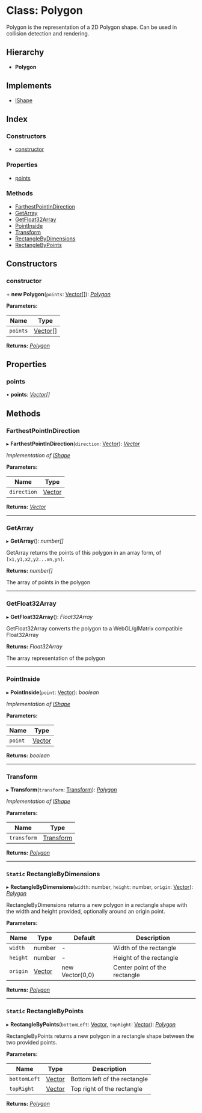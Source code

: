 
# Class: Polygon

Polygon is the representation of a 2D Polygon shape.
Can be used in collision detection and rendering.

## Hierarchy

* **Polygon**

## Implements

* [IShape](../interfaces/ishape.md)

## Index

### Constructors

* [constructor](polygon.md#constructor)

### Properties

* [points](polygon.md#points)

### Methods

* [FarthestPointInDirection](polygon.md#farthestpointindirection)
* [GetArray](polygon.md#getarray)
* [GetFloat32Array](polygon.md#getfloat32array)
* [PointInside](polygon.md#pointinside)
* [Transform](polygon.md#transform)
* [RectangleByDimensions](polygon.md#static-rectanglebydimensions)
* [RectangleByPoints](polygon.md#static-rectanglebypoints)

## Constructors

###  constructor

\+ **new Polygon**(`points`: [Vector](vector.md)[]): *[Polygon](polygon.md)*

**Parameters:**

Name | Type |
------ | ------ |
`points` | [Vector](vector.md)[] |

**Returns:** *[Polygon](polygon.md)*

## Properties

###  points

• **points**: *[Vector](vector.md)[]*

## Methods

###  FarthestPointInDirection

▸ **FarthestPointInDirection**(`direction`: [Vector](vector.md)): *[Vector](vector.md)*

*Implementation of [IShape](../interfaces/ishape.md)*

**Parameters:**

Name | Type |
------ | ------ |
`direction` | [Vector](vector.md) |

**Returns:** *[Vector](vector.md)*

___

###  GetArray

▸ **GetArray**(): *number[]*

GetArray returns the points of this polygon in an array form, of `[x1,y1,x2,y2...xn,yn]`.

**Returns:** *number[]*

The array of points in the polygon

___

###  GetFloat32Array

▸ **GetFloat32Array**(): *Float32Array*

GetFloat32Array converts the polygon to a WebGL/glMatrix compatible Float32Array

**Returns:** *Float32Array*

The array representation of the polygon

___

###  PointInside

▸ **PointInside**(`point`: [Vector](vector.md)): *boolean*

*Implementation of [IShape](../interfaces/ishape.md)*

**Parameters:**

Name | Type |
------ | ------ |
`point` | [Vector](vector.md) |

**Returns:** *boolean*

___

###  Transform

▸ **Transform**(`transform`: [Transform](transform.md)): *[Polygon](polygon.md)*

*Implementation of [IShape](../interfaces/ishape.md)*

**Parameters:**

Name | Type |
------ | ------ |
`transform` | [Transform](transform.md) |

**Returns:** *[Polygon](polygon.md)*

___

### `Static` RectangleByDimensions

▸ **RectangleByDimensions**(`width`: number, `height`: number, `origin`: [Vector](vector.md)): *[Polygon](polygon.md)*

RectangleByDimensions returns a new polygon in a rectangle shape with the
width and height provided, optionally around an origin point.

**Parameters:**

Name | Type | Default | Description |
------ | ------ | ------ | ------ |
`width` | number | - | Width of the rectangle |
`height` | number | - | Height of the rectangle |
`origin` | [Vector](vector.md) | new Vector(0,0) | Center point of the rectangle  |

**Returns:** *[Polygon](polygon.md)*

___

### `Static` RectangleByPoints

▸ **RectangleByPoints**(`bottomLeft`: [Vector](vector.md), `topRight`: [Vector](vector.md)): *[Polygon](polygon.md)*

RectangleByPoints returns a new polygon in a rectangle shape between the
two provided points.

**Parameters:**

Name | Type | Description |
------ | ------ | ------ |
`bottomLeft` | [Vector](vector.md) | Bottom left of the rectangle |
`topRight` | [Vector](vector.md) | Top right of the rectangle  |

**Returns:** *[Polygon](polygon.md)*
